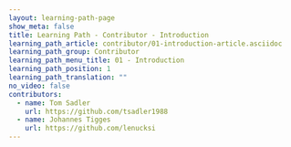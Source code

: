 ```yaml
---
layout: learning-path-page
show_meta: false
title: Learning Path - Contributor - Introduction
learning_path_article: contributor/01-introduction-article.asciidoc
learning_path_group: Contributor
learning_path_menu_title: 01 - Introduction
learning_path_position: 1
learning_path_translation: ""
no_video: false
contributors:
  - name: Tom Sadler
    url: https://github.com/tsadler1988
  - name: Johannes Tigges
    url: https://github.com/lenucksi
---
```

<!--- This file autogenerated from https://github.com/InnerSourceCommons/InnerSourceLearningPath/blob/master/scripts/generate_learning_path_markdown.js -->